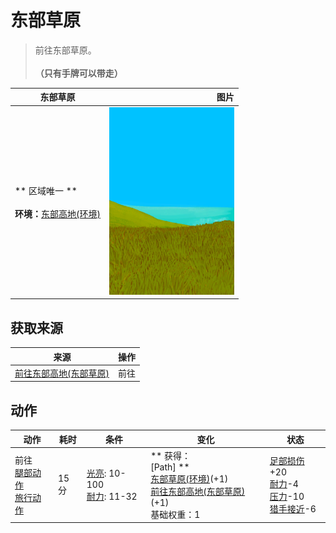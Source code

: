 # 东部草原  
> 前往东部草原。<br><br><b>（只有手牌可以带走）</b>  
  
  东部草原  |   图片   
 ----  |  ----:   
 ** 区域唯一 **<br><br>**环境：**[东部高地(环境)](Env_HighlandsEastern.md)  |  <img decoding="async" src="Sprite/GrasslandsEastern.png" href="a.md" style="max-width:300px;max-height:300px;">   
  
## 获取来源  
来源  |  操作  
----  |  ----  
[前往东部高地(东部草原)](Path_GrasslandsEToHighlandsE.md)  |  前往  
## 动作  
动作  |  耗时  |  条件  |  变化  |  状态  
----  |  ----  |  ----  |  ----  |  ----  
前往<br>[腿部动作](LegAction.md)<br>[旅行动作](TravelAction.md)  |  15分  |  [光亮](Light.md): 10-100<br>[耐力](Stamina.md): 11-32  |  ** 获得： **<br>** [Path] **<br>  [东部草原(环境)](Env_GrasslandsE.md)(+1)<br>  [前往东部高地(东部草原)](Path_GrasslandsEToHighlandsE.md)(+1)<br>基础权重：1  |  [足部损伤](FootDamage.md)+20<br>[耐力](Stamina.md)-4<br>[压力](Stress.md)-10<br>[猎手接近](HuntersProximity.md)-6  


<script>document.title="东部草原 - 卡牌生存百科 Card Survival Wiki";</script>